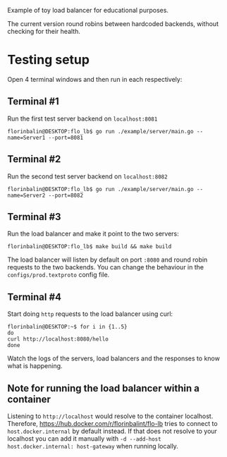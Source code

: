 Example of toy load balancer for educational purposes.

The current version round robins between hardcoded backends, without checking
for their health.

# Testing setup

Open 4 terminal windows and then run in each respectively:

## Terminal #1

Run the first test server backend on `localhost:8081`
```console
florinbalin@DESKTOP:flo_lb$ go run ./example/server/main.go --name=Server1 --port=8081
```

## Terminal #2
Run the second test server backend on `localhost:8082`
```console
florinbalin@DESKTOP:flo_lb$ go run ./example/server/main.go --name=Server2 --port=8082
```

## Terminal #3
Run the load balancer and make it point to the two servers:
```console
florinbalin@DESKTOP:flo_lb$ make build && make build
```

The load balancer will listen by default on port `:8080` 
and round robin requests to the two backends.
You can change the behaviour in the `configs/prod.textproto` config file.

## Terminal #4
Start doing `http` requests to the load balancer using curl:

```console
florinbalin@DESKTOP:~$ for i in {1..5}
do
curl http://localhost:8080/hello
done
```

Watch the logs of the servers, load balancers and the responses to
know what is happening.

## Note for running the load balancer within a container

Listening to `http://localhost` would resolve to the container localhost.
Therefore, https://hub.docker.com/r/florinbalint/flo-lb 
tries to connect to `host.docker.internal` by default instead.
If that does not resolve to your localhost you can add it manually
with `-d --add-host host.docker.internal: host-gateway` when running locally.

